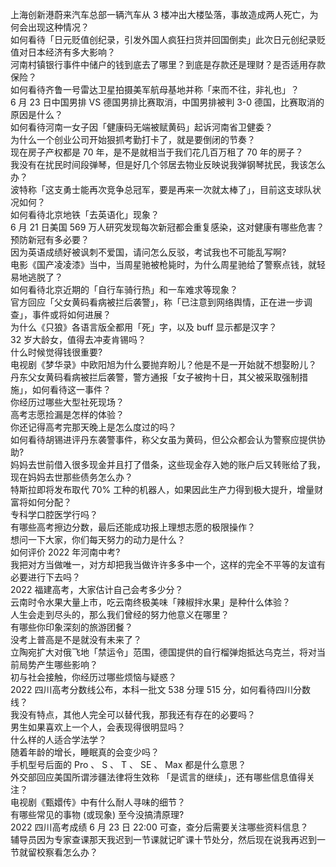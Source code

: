 上海创新港蔚来汽车总部一辆汽车从 3 楼冲出大楼坠落，事故造成两人死亡，为何会出现这种情况？  
如何看待「日元贬值创纪录，引发外国人疯狂扫货并回国倒卖」此次日元创纪录贬值对日本经济有多大影响？  
河南村镇银行事件中储户的钱到底去了哪里？到底是存款还是理财？是否适用存款保险？  
如何看待齐鲁一号雷达卫星拍摄美军航母基地并称「来而不往，非礼也」？  
6 月 23 日中国男排 VS 德国男排比赛取消，中国男排被判 3-0 德国，比赛取消的原因是什么？  
如何看待河南一女子因「健康码无端被赋黄码」起诉河南省卫健委？  
为什么一个创业公司开始狠抓考勤打卡了，就是要倒闭的节奏？  
现在房子产权都是 70 年，是不是就相当于我们花几百万租了 70 年的房子？  
我没有在扰民时间段弹琴，但是好几个邻居去物业反映说我弹钢琴扰民，我该怎么办？  
波特称「这支勇士能再次竞争总冠军，要是再来一次就太棒了」，目前这支球队状况如何？  
如何看待北京地铁「去英语化」现象？  
6 月 21 日美国 569 万人研究发现每次新冠都会重复感染，这对健康有哪些危害？预防新冠有多必要？  
因为英语成绩好被讽刺不爱国，请问怎么反驳，考试我也不可能乱写啊?  
电影《国产凌凌漆》当中，当周星驰被枪毙时，为什么周星驰给了警察点钱，就轻易地逃脱了？  
如何看待北京近期的「自行车骑行热」和一车难求等现象？  
官方回应「父女黄码看病被拦后袭警」，称「已注意到网络舆情，正在进一步调查」，事件或将如何进展？  
为什么《只狼》各语言版全都用「死」字，以及 buff 显示都是汉字？  
32 岁大龄女，值得去冲麦肯锡吗？  
什么时候觉得钱很重要?  
电视剧《梦华录》中欧阳旭为什么要抛弃盼儿？他是不是一开始就不想娶盼儿？  
丹东父女黄码看病被拦后袭警，警方通报「女子被拘十日，其父被采取强制措施」，如何看待这一事件？  
你经历过哪些大型社死现场？  
高考志愿捡漏是怎样的体验？  
你还记得高考完那天晚上是怎么度过的吗？  
如何看待胡锡进评丹东袭警事件，称父女虽为黄码，但公众都会认为警察应提供协助?  
妈妈去世前借入很多现金并且打了借条，这些现金存入她的账户后又转账给了我，现在妈妈去世那些债务怎么办？  
特斯拉即将发布取代 70% 工种的机器人，如果因此生产力得到极大提升，增量财富将如何分配？  
专科学口腔医学行吗？  
有哪些高考擦边分数，最后还能成功报上理想志愿的极限操作？  
想问一下大家，你们每天努力的动力是什么？  
如何评价 2022 年河南中考?  
我把对方当做唯一，对方却把我当做许许多多中一个，这样的完全不平等的友谊有必要进行下去吗？  
2022 福建高考，大家估计自己会考多少分？  
云南时令水果大量上市，吃云南终极美味「辣椒拌水果」是种什么体验？  
人生会走到尽头的，那么我们曾经的努力他意义在哪里？  
有哪些你印象深刻的旅游团餐？  
没考上普高是不是就没有未来了？  
立陶宛扩大对俄飞地「禁运令」范围，德国提供的自行榴弹炮抵达乌克兰，将对当前局势产生哪些影响？  
初与社会接触，你经历过哪些烦恼与疑惑？  
2022 四川高考分数线公布，本科一批文 538 分理 515 分，如何看待四川分数线？  
我没有特点，其他人完全可以替代我，那我还有存在的必要吗？  
男生如果喜欢上一个人，会表现得很明显吗？  
什么样的人适合学法学？  
随着年龄的增长，睡眠真的会变少吗？  
手机型号后面的 Pro 、 S 、 T 、 SE 、 Max 都是什么意思？  
外交部回应美国所谓涉疆法律将生效称 「是谎言的继续」，还有哪些信息值得关注？  
电视剧《甄嬛传》中有什么耐人寻味的细节？  
有哪些常见的事物 (或现象) 至今没搞清原理?  
2022 四川高考成绩 6 月 23 日 22:00 可查，查分后需要关注哪些资料信息？  
辅导员因为专家查课那天我迟到一节课就记旷课十节处分，然后现在说我再迟到一节就留校察看怎么办？  
